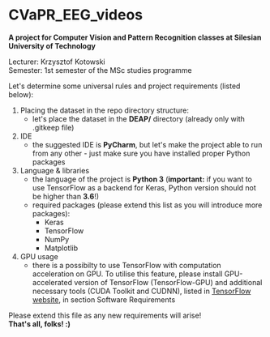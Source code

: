 # CVaPR_EEG_videos

**A project for Computer Vision and Pattern Recognition classes at Silesian University of Technology**

Lecturer: Krzysztof Kotowski  
Semester: 1st semester of the MSc studies programme

Let's determine some universal rules and project requirements (listed below):

1. Placing the dataset in the repo directory structure:  
    * let's place the dataset in the **DEAP/** directory (already only with .gitkeep file)
2. IDE
    * the suggested IDE is **PyCharm**, but let's make the project able to run from any other - just make sure you have installed proper Python packages
3. Language & libraries
    * the language of the project is **Python 3** (**important:** if you want to use TensorFlow as a backend for Keras, Python version should not be higher than **3.6**!)
    * required packages (please extend this list as you will introduce more packages):
        * Keras
        * TensorFlow
        * NumPy
        * Matplotlib
4. GPU usage
    * there is a possibilty to use TensorFlow with computation acceleration on GPU. To utilise this feature, please install GPU-accelerated version of TensorFlow (TensorFlow-GPU) and additional necessary tools (CUDA Toolkit and CUDNN), listed in [TensorFlow website](https://www.tensorflow.org/install/gpu), in section Software Requirements

Please extend this file as any new requirements will arise!  
**That's all, folks! :)**
